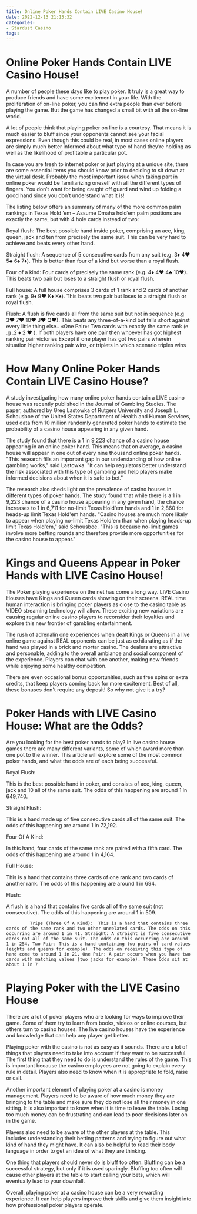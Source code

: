 ```yaml
---
title: Online Poker Hands Contain LIVE Casino House!
date: 2022-12-13 21:15:32
categories:
- Stardust Casino
tags:
---
```



#  Online Poker Hands Contain LIVE Casino House!

A number of people these days like to play poker. It truly is a great way to produce friends and have some excitement in your life. With the proliferation of on-line poker, you can find extra people than ever before playing the game. But the game has changed a small bit with all the on-line world.

A lot of people think that playing poker on line is a courtesy. That means it is much easier to bluff since your opponents cannot see your facial expressions. Even though this could be real, in most cases online players are simply much better informed about what type of hand they’re holding as well as the likelihood of profitable a particular pot.

In case you are fresh to internet poker or just playing at a unique site, there are some essential items you should know prior to deciding to sit down at the virtual desk. Probably the most important issue when taking part in online poker would be familiarizing oneself with all the different types of fingers. You don’t want for being caught off guard and wind up folding a good hand since you don’t understand what it is! 

The listing below offers an summary of many of the more common palm rankings in Texas Hold ’em – Assume Omaha hold’em palm positions are exactly the same, but with 4 hole cards instead of two: 

Royal flush: The best possible hand inside poker, comprising an ace, king, queen, jack and ten from precisely the same suit. This can be very hard to achieve and beats every other hand. 

Straight flush: A sequence of 5 consecutive cards from any suit (e.g. 3♦ 4♥ 5♣ 6♠ 7♦). This is better than four of a kind but worse than a royal flush. 

Four of a kind: Four cards of precisely the same rank (e.g. 4♦ 4♥ 4♣ 10♥). This beats two pair but loses to a straight flush or royal flush. 

Full house: A full house comprises 3 cards of 1 rank and 2 cards of another rank (e.g. 9♦ 9♥ K♦ K♠). This beats two pair but loses to a straight flush or royal flush. 

Flush: A flush is five cards all from the same suit but not in sequence (e.g 3♥ 7♥ 10♥ J♥ Q♥). This beats any three-of-a-kind but falls short against every little thing else.. 
«One Pair»: Two cards with exactly the same rank (e .g .2 ♦ 2 ♥ ). If both players have one pair then whoever has got highest ranking pair victories Except if one player has got two pairs wherein situation higher ranking pair wins, or triplets In which scenario triples wins

#  How Many Online Poker Hands Contain LIVE Casino House?

A study investigating how many online poker hands contain a LIVE casino house was recently published in the Journal of Gambling Studies. The paper, authored by Greg Lastowka of Rutgers University and Joseph L. Schousboe of the United States Department of Health and Human Services, used data from 10 million randomly generated poker hands to estimate the probability of a casino house appearing in any given hand.

The study found that there is a 1 in 9,223 chance of a casino house appearing in an online poker hand. This means that on average, a casino house will appear in one out of every nine thousand online poker hands. "This research fills an important gap in our understanding of how online gambling works," said Lastowka. "It can help regulators better understand the risk associated with this type of gambling and help players make informed decisions about when it is safe to bet."

The research also sheds light on the prevalence of casino houses in different types of poker hands. The study found that while there is a 1 in 9,223 chance of a casino house appearing in any given hand, the chance increases to 1 in 6,711 for no-limit Texas Hold'em hands and 1 in 2,860 for heads-up limit Texas Hold'em hands. "Casino houses are much more likely to appear when playing no-limit Texas Hold'em than when playing heads-up limit Texas Hold'em," said Schousboe. "This is because no-limit games involve more betting rounds and therefore provide more opportunities for the casino house to appear."

#  Kings and Queens Appear in Poker Hands with LIVE Casino House!

The Poker playing experience on the net has come a long way. LIVE Casino Houses have Kings and Queen cards showing on their screens. REAL time human interaction is bringing poker players as close to the casino table as VIDEO streaming technology will allow. These exciting new variations are causing regular online casino players to reconsider their loyalties and explore this new frontier of gambling entertainment.

The rush of adrenalin one experiences when dealt Kings or Queens in a live online game against REAL opponents can be just as exhilarating as if the hand was played in a brick and mortar casino. The dealers are attractive and personable, adding to the overall ambiance and social component of the experience. Players can chat with one another, making new friends while enjoying some healthy competition.

There are even occasional bonus opportunities, such as free spins or extra credits, that keep players coming back for more excitement. Best of all, these bonuses don't require any deposit! So why not give it a try?

#  Poker Hands with LIVE Casino House: What are the Odds?

Are you looking for the best poker hands to play? In live casino house games there are many different variants, some of which award more than one pot to the winner. This article will explore some of the most common poker hands, and what the odds are of each being successful.

 Royal Flush:

This is the best possible hand in poker, and consists of ace, king, queen, jack and 10 all of the same suit. The odds of this happening are around 1 in 649,740.

Straight Flush:

This is a hand made up of five consecutive cards all of the same suit. The odds of this happening are around 1 in 72,192.

Four Of A Kind:

In this hand, four cards of the same rank are paired with a fifth card. The odds of this happening are around 1 in 4,164.

Full House:

This is a hand that contains three cards of one rank and two cards of another rank. The odds of this happening are around 1 in 694.

Flush:

A flush is a hand that contains five cards all of the same suit (not consecutive). The odds of this happening are around 1 in 509.

             Trips (Three Of A Kind):  This is a hand that contains three cards of the same rank and two other unrelated cards. The odds on this occurring are around 1 in 41. Straight: A straight is five consecutive cards not all of the same suit. The odds on this occurring are around 1 in 254. Two Pair: This is a hand containing two pairs of card values (eights and queens for example). The odds on receiving this type of hand come to around 1 in 21. One Pair: A pair occurs when you have two cards with matching values (two jacks for example). These Odds sit at about 1 in 7

#  Playing Poker with the LIVE Casino House

There are a lot of poker players who are looking for ways to improve their game. Some of them try to learn from books, videos or online courses, but others turn to casino houses. The live casino houses have the experience and knowledge that can help any player get better.

Playing poker with the casino is not as easy as it sounds. There are a lot of things that players need to take into account if they want to be successful. The first thing that they need to do is understand the rules of the game. This is important because the casino employees are not going to explain every rule in detail. Players also need to know when it is appropriate to fold, raise or call.

Another important element of playing poker at a casino is money management. Players need to be aware of how much money they are bringing to the table and make sure they do not lose all their money in one sitting. It is also important to know when it is time to leave the table. Losing too much money can be frustrating and can lead to poor decisions later on in the game.

Players also need to be aware of the other players at the table. This includes understanding their betting patterns and trying to figure out what kind of hand they might have. It can also be helpful to read their body language in order to get an idea of what they are thinking.

One thing that players should never do is bluff too often. Bluffing can be a successful strategy, but only if it is used sparingly. Bluffing too often will cause other players at the table to start calling your bets, which will eventually lead to your downfall.

Overall, playing poker at a casino house can be a very rewarding experience. It can help players improve their skills and give them insight into how professional poker players operate.